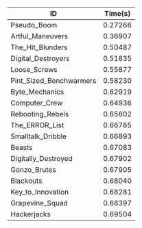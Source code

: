 |ID|Time(s)|
|-|-|
|Pseudo_Boom|0.27266|
|Artful_Maneuvers|0.36907|
|The_Hit_Blunders|0.50487|
|Digital_Destroyers|0.51835|
|Loose_Screws|0.55877|
|Pint_Sized_Benchwarmers|0.58230|
|Byte_Mechanics|0.62919|
|Computer_Crew|0.64936|
|Rebooting_Rebels|0.65602|
|The_ERROR_List|0.66785|
|Smalltalk_Dribble|0.66893|
|Beasts|0.67083|
|Digitally_Destroyed|0.67902|
|Gonzo_Brutes|0.67905|
|Blackouts|0.68040|
|Key_to_Innovation|0.68281|
|Grapevine_Squad|0.68397|
|Hackerjacks|0.69504|
